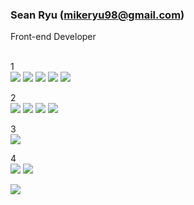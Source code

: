 ### Sean Ryu (mikeryu98@gmail.com)
Front-end Developer<br><br>

1<br>
<img src="https://img.shields.io/badge/Adobe%20Photoshop-31a8ff?style=flat&logo=Adobe%20Photoshop&logoColor=white"/>
<img src="https://img.shields.io/badge/Figma-f24e1e?style=flat&logo=Figma&logoColor=white"/>
<img src="https://img.shields.io/badge/HTML5-e34f26?style=flat&logo=HTML5&logoColor=white"/>
<img src="https://img.shields.io/badge/CSS3-1572b6?style=flat&logo=CSS3&logoColor=white"/>
<img src="https://img.shields.io/badge/Sass-cc6699?style=flat&logo=Sass&logoColor=white"/>
<br>

2<br>
<img src="https://img.shields.io/badge/Javascript-f7df1e?style=flat&logo=Javascript&logoColor=black"/>
<img src="https://img.shields.io/badge/TypeScript-3178C6?style=flat&logo=TypeScript&logoColor=white"/>
<img src="https://img.shields.io/badge/Vue.js-4fc08d?style=flat&logo=Vue.js&logoColor=white"/>
<img src="https://img.shields.io/badge/Next.js-000000?style=flat&logo=Next.js&logoColor=white"/>
<br>

3<br>
<img src="https://img.shields.io/badge/Java-007396?style=flat&logo=Java&logoColor=white"/>
<br>

4<br>
<img src="https://img.shields.io/badge/MySQL-4479a1?style=flat&logo=MySQL&logoColor=white"/>
<img src="https://img.shields.io/badge/Microsoft%20SQL%20Server-cc2927?style=flat&logo=Microsoft%20SQL%20Server&logoColor=white"/>
<br>


<img src="https://github-readme-stats.vercel.app/api/top-langs/?username=SeungwonRyu&layout=compact"><br><br>

